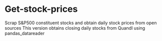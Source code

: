 # Get-stock-prices

Scrap S&P500 constituent stocks and obtain daily stock prices from open sources
This version obtains closing daily stocks from Quandl using pandas_datareader
